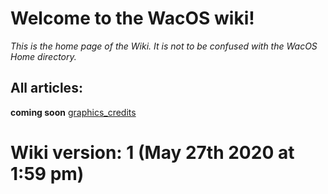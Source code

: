 # Welcome to the WacOS wiki!

_This is the home page of the Wiki. It is not to be confused with the WacOS Home directory._

All articles:
-----------

**coming soon**
[graphics_credits]()

# Wiki version: 1 (May 27th 2020 at 1:59 pm)

